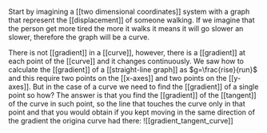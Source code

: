 
Start by imagining a [[two dimensional coordinates]] system with a graph that represent the [[displacement]] of someone walking. If we imagine that the person get more tired the more it walks it means it will go slower an slower, therefore the graph will be a curve.

There is not [[gradient]] in a [[curve]], however, there is a [[gradient]] at each point of the [[curve]] and it changes continuously.
We saw how to calculate the [[gradient]] of a [[straight-line graph]] as $g=\frac{rise}{run}$  and this require two points on the [[x-axes]] and two points on the [[y-axes]]. But in the case of a curve we need to find the [[gradient]] of a single point so how? The answer is that you find the [[gradient]] of the [[tangent]] of the curve in such point, so the line that touches the curve only in that point and that you would obtain if you kept moving in the same direction of the gradient the origina curve had there:
![[gradient_tangent_curve]]


